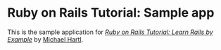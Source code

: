 # Ruby on Rails Tutorial: Sample app #

This is the sample application for [_Ruby on Rails Tutorial: Learn Rails by Example_][rortut] by [Michael Hartl][hartl].

[rortut]: http://railstutorial.org/
[hartl]: http://michaelhartl.com/